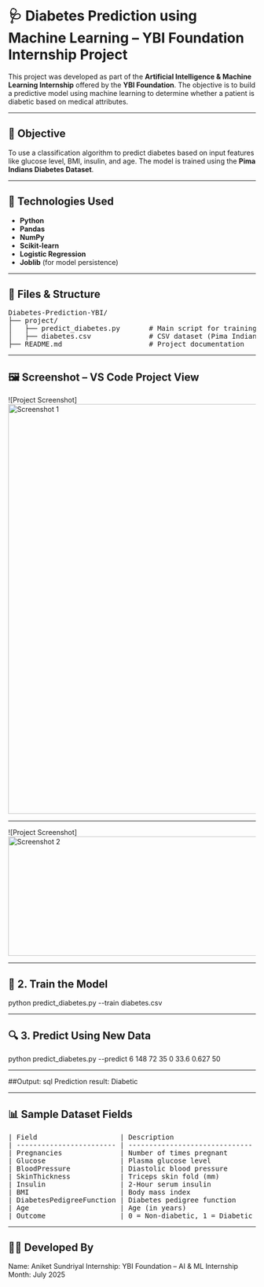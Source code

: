 # 🩺 Diabetes Prediction using Machine Learning – YBI Foundation Internship Project

This project was developed as part of the **Artificial Intelligence & Machine Learning Internship** offered by the **YBI Foundation**. The objective is to build a predictive model using machine learning to determine whether a patient is diabetic based on medical attributes.

---

## 📌 Objective

To use a classification algorithm to predict diabetes based on input features like glucose level, BMI, insulin, and age. The model is trained using the **Pima Indians Diabetes Dataset**.

---

## 🧠 Technologies Used

- **Python**
- **Pandas**
- **NumPy**
- **Scikit-learn**
- **Logistic Regression**
- **Joblib** (for model persistence)

---

## 📂 Files & Structure
<pre>
Diabetes-Prediction-YBI/
├── project/
│   ├── predict_diabetes.py       # Main script for training and prediction
│   ├── diabetes.csv              # CSV dataset (Pima Indians Diabetes Dataset)
├── README.md                     # Project documentation
</pre>

---
## 🖼️ Screenshot – VS Code Project View

![Project Screenshot]<img width="1233" height="834" alt="Screenshot 1" src="https://github.com/user-attachments/assets/d88b3650-d874-4cd2-9943-3a2f888c7a0d" />

----

![Project Screenshot]<img width="1012" height="243" alt="Screenshot 2" src="https://github.com/user-attachments/assets/cdc43cc9-696f-483b-afe1-e280c1e4e647" />

----

## 🎯 2. Train the Model

python predict_diabetes.py --train diabetes.csv

---

## 🔍 3. Predict Using New Data
python predict_diabetes.py --predict 6 148 72 35 0 33.6 0.627 50

----

##Output:
sql
Prediction result: Diabetic

---

## 📊 Sample Dataset Fields

<pre>
| Field                    | Description                    |
| ------------------------ | ------------------------------ |
| Pregnancies              | Number of times pregnant       |
| Glucose                  | Plasma glucose level           |
| BloodPressure            | Diastolic blood pressure       |
| SkinThickness            | Triceps skin fold (mm)         |
| Insulin                  | 2-Hour serum insulin           |
| BMI                      | Body mass index                |
| DiabetesPedigreeFunction | Diabetes pedigree function     |
| Age                      | Age (in years)                 |
| Outcome                  | 0 = Non-diabetic, 1 = Diabetic |
</pre>

---

## 🧑‍🎓 Developed By
Name: Aniket Sundriyal
Internship: YBI Foundation – AI & ML Internship
Month: July 2025


